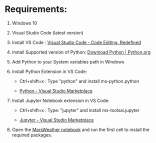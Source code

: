 
# Requirements:

1. Windows 10

2. Visual Studio Code (latest version)

3. Install VS Code : [Visual Studio Code - Code Editing. Redefined](https://code.visualstudio.com/)

4. Install Supported version of Python: [Download Python | Python.org](https://www.python.org/downloads/)

5. Add Python to your System variables path in Windows   

6. Install Python Extension in VS Code: 

   * Ctrl+shift+x : Type "python" and install ms-python.python 

   * [Python - Visual Studio Marketplace](https://marketplace.visualstudio.com/items?itemName=ms-python.python)

7. Install Jupyter Notebook extension in VS Code:

   * Ctrl+shift+x : Type: "jupyter" and install ms-toolsai.jupyter

   * [Jupyter - Visual Studio Marketplace](https://marketplace.visualstudio.com/items?itemName=ms-toolsai.jupyter)


8. Open the [MarsWeather notebook](/mars_weather.ipynb) and run the first cell to install the required packages. 